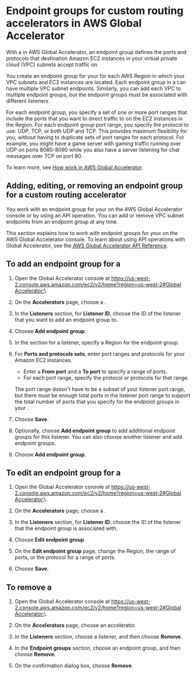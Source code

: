 # Endpoint groups for custom routing accelerators in AWS Global Accelerator<a name="about-custom-routing-endpoint-groups"></a>

With a in AWS Global Accelerator, an endpoint group defines the ports and protocols that destination Amazon EC2 instances in your virtual private cloud \(VPC\) subnets accept traffic on\.

You create an endpoint group for your for each AWS Region in which your VPC subnets and EC2 instances are located\. Each endpoint group in a can have multiple VPC subnet endpoints\. Similarly, you can add each VPC to multiple endpoint groups, but the endpoint groups must be associated with different listeners\.

For each endpoint group, you specify a set of one or more port ranges that include the ports that you want to direct traffic to on the EC2 instances in the Region\. For each endpoint group port range, you specify the protocol to use: UDP, TCP, or both UDP and TCP\. This provides maximum flexibility for you, without having to duplicate sets of port ranges for each protocol\. For example, you might have a game server with gaming traffic running over UDP on ports 8080\-8090 while you also have a server listening for chat messages over TCP on port 80\.

To learn more, see [How work in AWS Global Accelerator](about-custom-routing-how-it-works.md)\.

## Adding, editing, or removing an endpoint group for a custom routing accelerator<a name="about-custom-routing-endpoint-groups.create-endpoint-group"></a>

You work with an endpoint group for your on the AWS Global Accelerator console or by using an API operation\. You can add or remove VPC subnet endpoints from an endpoint group at any time\.

This section explains how to work with endpoint groups for your on the AWS Global Accelerator console\. To learn about using API operations with Global Accelerator, see the[ AWS Global Accelerator API Reference](https://docs.aws.amazon.com/global-accelerator/latest/api/Welcome.html)\.

## To add an endpoint group for a

1. Open the Global Accelerator console at [ https://us\-west\-2\.console\.aws\.amazon\.com/ec2/v2/home?region=us\-west\-2\#Global Accelerator:](https://us-west-2.console.aws.amazon.com/ec2/v2/home?region=us-west-2#GlobalAccelerator:)\. 

1. On the **Accelerators** page, choose a \.

1. In the **Listeners** section, for **Listener ID**, choose the ID of the listener that you want to add an endpoint group to\.

1. Choose **Add endpoint group**\.

1. In the section for a listener, specify a Region for the endpoint group\.

1. For **Ports and protocols sets**, enter port ranges and protocols for your Amazon EC2 instances\.
   + Enter a **From port** and a **To port** to specify a range of ports\.
   + For each port range, specify the protocol or protocols for that range\.

   The port range doesn't have to be a subset of your listener port range, but there must be enough total ports in the listener port range to support the total number of ports that you specify for the endpoint groups in your \.

1. Choose **Save**\.

1. Optionally, choose **Add endpoint group** to add additional endpoint groups for this listener\. You can also choose another listener and add endpoint groups\.

1. Choose **Add endpoint group**\.

## To edit an endpoint group for a

1. Open the Global Accelerator console at [ https://us\-west\-2\.console\.aws\.amazon\.com/ec2/v2/home?region=us\-west\-2\#Global Accelerator:](https://us-west-2.console.aws.amazon.com/ec2/v2/home?region=us-west-2#GlobalAccelerator:)\. 

1. On the **Accelerators** page, choose a \.

1. In the **Listeners** section, for **Listener ID**, choose the ID of the listener that the endpoint group is associated with\.

1. Choose **Edit endpoint group**\.

1. On the **Edit endpoint group** page, change the Region, the range of ports, or the protocol for a range of ports\.

1. Choose **Save**\.

## To remove a

1. Open the Global Accelerator console at [ https://us\-west\-2\.console\.aws\.amazon\.com/ec2/v2/home?region=us\-west\-2\#Global Accelerator:](https://us-west-2.console.aws.amazon.com/ec2/v2/home?region=us-west-2#GlobalAccelerator:)\. 

1. On the **Accelerators** page, choose an accelerator\.

1. In the **Listeners** section, choose a listener, and then choose **Remove**\.

1. In the **Endpoint groups** section, choose an endpoint group, and then choose **Remove**\.

1. On the confirmation dialog box, choose **Remove**\.